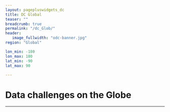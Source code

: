 ```yaml
---
layout: pagepluswidgets_dc
title: DC Global 
teaser: ""
breadcrumb: true
permalink: "/dc_Glob/"
header:
   image_fullwidth: "odc-banner.jpg"  
region: "Global"  

lon_min: -180
lon_max: 180
lat_min: -90
lat_max: 90
 
--- 
```


# Data challenges on the Globe
  
---
